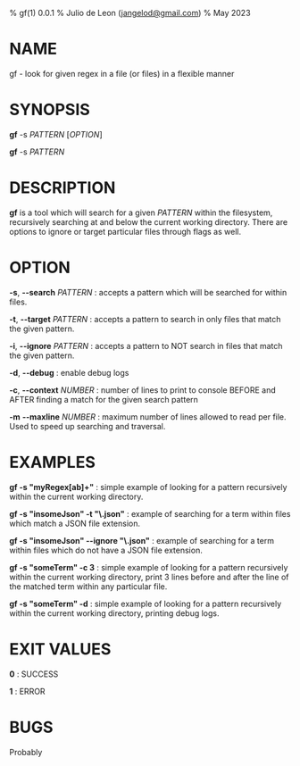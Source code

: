 % gf(1) 0.0.1
% Julio de Leon (jangelod@gmail.com)
% May 2023

# NAME
gf - look for given regex in a file (or files) in a flexible manner

# SYNOPSIS
**gf**  -s *PATTERN* [*OPTION*]

**gf** -s *PATTERN*

# DESCRIPTION
**gf** is a tool which will search for a given *PATTERN* within the filesystem, recursively searching at and below the current working directory. There are options to ignore or target particular files through flags as well.

# OPTION
**-s**, **--search** *PATTERN*
: accepts a pattern which will be searched for within files.

**-t**, **--target** *PATTERN*
: accepts a pattern to search in only files that match the given pattern.

**-i**, **--ignore** *PATTERN*
: accepts a pattern to NOT search in files that match the given pattern.

**-d**, **--debug**
: enable debug logs

**-c**, **--context** *NUMBER*
: number of lines to print to console BEFORE and AFTER finding a match for the given search pattern

**-m** **--maxline** *NUMBER*
: maximum number of lines allowed to read per file. Used to speed up searching and traversal.

# EXAMPLES
**gf -s "myRegex[ab]+"**
: simple example of looking for a pattern recursively within the current working directory.

**gf -s "insomeJson" -t "\\.json"**
: example of searching for a term within files which match a JSON file extension.

**gf -s "insomeJson" --ignore "\\.json"**
: example of searching for a term within files which do not have a JSON file extension.

**gf -s "someTerm" -c 3**
: simple example of looking for a pattern recursively within the current working directory, print 3 lines before and after the line of the matched term within any particular file.

**gf -s "someTerm" -d**
: simple example of looking for a pattern recursively within the current working directory, printing debug logs.

# EXIT VALUES
**0**
: SUCCESS

**1**
: ERROR

# BUGS
Probably
